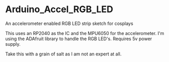 # Arduino_Accel_RGB_LED
An accelerometer enabled RGB LED strip sketch for cosplays

This uses an RP2040 as the IC and the MPU6050 for the accelerometer. I'm using the ADAfruit library to handle the RGB LED's. Requires 5v power supply.

Take this with a grain of salt as I am not an expert at all.
